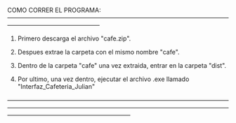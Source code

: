 COMO CORRER EL PROGRAMA:
———————————————————————————————————————————————————

1. Primero descarga el archivo "cafe.zip".

2. Despues extrae la carpeta con el mismo nombre "cafe".

3. Dentro de la carpeta "cafe" una vez extraida, entrar en la carpeta "dist".

4. Por ultimo, una vez dentro, ejecutar el archivo .exe llamado "Interfaz_Cafeteria_Julian"

————————————————————————————————————————————————————————————————————————————————————————————

